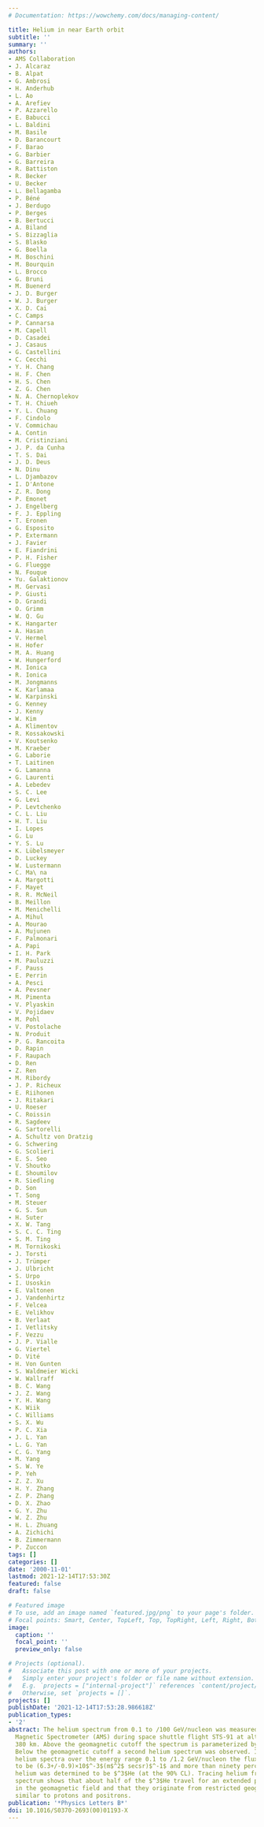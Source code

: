 ```yaml
---
# Documentation: https://wowchemy.com/docs/managing-content/

title: Helium in near Earth orbit
subtitle: ''
summary: ''
authors:
- AMS Collaboration
- J. Alcaraz
- B. Alpat
- G. Ambrosi
- H. Anderhub
- L. Ao
- A. Arefiev
- P. Azzarello
- E. Babucci
- L. Baldini
- M. Basile
- D. Barancourt
- F. Barao
- G. Barbier
- G. Barreira
- R. Battiston
- R. Becker
- U. Becker
- L. Bellagamba
- P. Béné
- J. Berdugo
- P. Berges
- B. Bertucci
- A. Biland
- S. Bizzaglia
- S. Blasko
- G. Boella
- M. Boschini
- M. Bourquin
- L. Brocco
- G. Bruni
- M. Buenerd
- J. D. Burger
- W. J. Burger
- X. D. Cai
- C. Camps
- P. Cannarsa
- M. Capell
- D. Casadei
- J. Casaus
- G. Castellini
- C. Cecchi
- Y. H. Chang
- H. F. Chen
- H. S. Chen
- Z. G. Chen
- N. A. Chernoplekov
- T. H. Chiueh
- Y. L. Chuang
- F. Cindolo
- V. Commichau
- A. Contin
- M. Cristinziani
- J. P. da Cunha
- T. S. Dai
- J. D. Deus
- N. Dinu
- L. Djambazov
- I. D'Antone
- Z. R. Dong
- P. Emonet
- J. Engelberg
- F. J. Eppling
- T. Eronen
- G. Esposito
- P. Extermann
- J. Favier
- E. Fiandrini
- P. H. Fisher
- G. Fluegge
- N. Fouque
- Yu. Galaktionov
- M. Gervasi
- P. Giusti
- D. Grandi
- O. Grimm
- W. Q. Gu
- K. Hangarter
- A. Hasan
- V. Hermel
- H. Hofer
- M. A. Huang
- W. Hungerford
- M. Ionica
- R. Ionica
- M. Jongmanns
- K. Karlamaa
- W. Karpinski
- G. Kenney
- J. Kenny
- W. Kim
- A. Klimentov
- R. Kossakowski
- V. Koutsenko
- M. Kraeber
- G. Laborie
- T. Laitinen
- G. Lamanna
- G. Laurenti
- A. Lebedev
- S. C. Lee
- G. Levi
- P. Levtchenko
- C. L. Liu
- H. T. Liu
- I. Lopes
- G. Lu
- Y. S. Lu
- K. Lübelsmeyer
- D. Luckey
- W. Lustermann
- C. Ma\ na
- A. Margotti
- F. Mayet
- R. R. McNeil
- B. Meillon
- M. Menichelli
- A. Mihul
- A. Mourao
- A. Mujunen
- F. Palmonari
- A. Papi
- I. H. Park
- M. Pauluzzi
- F. Pauss
- E. Perrin
- A. Pesci
- A. Pevsner
- M. Pimenta
- V. Plyaskin
- V. Pojidaev
- M. Pohl
- V. Postolache
- N. Produit
- P. G. Rancoita
- D. Rapin
- F. Raupach
- D. Ren
- Z. Ren
- M. Ribordy
- J. P. Richeux
- E. Riihonen
- J. Ritakari
- U. Roeser
- C. Roissin
- R. Sagdeev
- G. Sartorelli
- A. Schultz von Dratzig
- G. Schwering
- G. Scolieri
- E. S. Seo
- V. Shoutko
- E. Shoumilov
- R. Siedling
- D. Son
- T. Song
- M. Steuer
- G. S. Sun
- H. Suter
- X. W. Tang
- S. C. C. Ting
- S. M. Ting
- M. Tornikoski
- J. Torsti
- J. Trümper
- J. Ulbricht
- S. Urpo
- I. Usoskin
- E. Valtonen
- J. Vandenhirtz
- F. Velcea
- E. Velikhov
- B. Verlaat
- I. Vetlitsky
- F. Vezzu
- J. P. Vialle
- G. Viertel
- D. Vité
- H. Von Gunten
- S. Waldmeier Wicki
- W. Wallraff
- B. C. Wang
- J. Z. Wang
- Y. H. Wang
- K. Wiik
- C. Williams
- S. X. Wu
- P. C. Xia
- J. L. Yan
- L. G. Yan
- C. G. Yang
- M. Yang
- S. W. Ye
- P. Yeh
- Z. Z. Xu
- H. Y. Zhang
- Z. P. Zhang
- D. X. Zhao
- G. Y. Zhu
- W. Z. Zhu
- H. L. Zhuang
- A. Zichichi
- B. Zimmermann
- P. Zuccon
tags: []
categories: []
date: '2000-11-01'
lastmod: 2021-12-14T17:53:30Z
featured: false
draft: false

# Featured image
# To use, add an image named `featured.jpg/png` to your page's folder.
# Focal points: Smart, Center, TopLeft, Top, TopRight, Left, Right, BottomLeft, Bottom, BottomRight.
image:
  caption: ''
  focal_point: ''
  preview_only: false

# Projects (optional).
#   Associate this post with one or more of your projects.
#   Simply enter your project's folder or file name without extension.
#   E.g. `projects = ["internal-project"]` references `content/project/deep-learning/index.md`.
#   Otherwise, set `projects = []`.
projects: []
publishDate: '2021-12-14T17:53:28.986618Z'
publication_types:
- '2'
abstract: The helium spectrum from 0.1 to /100 GeV/nucleon was measured by the Alpha
  Magnetic Spectrometer (AMS) during space shuttle flight STS-91 at altitudes near
  380 km. Above the geomagnetic cutoff the spectrum is parameterized by a power law.
  Below the geomagnetic cutoff a second helium spectrum was observed. In the second
  helium spectra over the energy range 0.1 to /1.2 GeV/nucleon the flux was measured
  to be (6.3+/-0.9)×10$^-3$(m$^2$ secsr)$^-1$ and more than ninety percent of the
  helium was determined to be $^3$He (at the 90% CL). Tracing helium from the second
  spectrum shows that about half of the $^3$He travel for an extended period of time
  in the geomagnetic field and that they originate from restricted geographic regions
  similar to protons and positrons.
publication: '*Physics Letters B*'
doi: 10.1016/S0370-2693(00)01193-X
---
```

